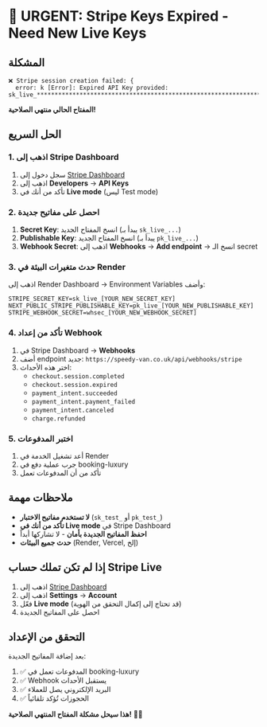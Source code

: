 # 🚨 URGENT: Stripe Keys Expired - Need New Live Keys

## المشكلة
```
❌ Stripe session creation failed: {
  error: k [Error]: Expired API Key provided: sk_live_*********************************************************************************************dzXjCx
```

**المفتاح الحالي منتهي الصلاحية!**

## الحل السريع

### 1. اذهب إلى Stripe Dashboard
1. سجل دخول إلى [Stripe Dashboard](https://dashboard.stripe.com)
2. اذهب إلى **Developers** → **API Keys**
3. تأكد من أنك في **Live mode** (ليس Test mode)

### 2. احصل على مفاتيح جديدة
1. **Secret Key**: انسخ المفتاح الجديد (يبدأ بـ `sk_live_...`)
2. **Publishable Key**: انسخ المفتاح الجديد (يبدأ بـ `pk_live_...`)
3. **Webhook Secret**: اذهب إلى **Webhooks** → **Add endpoint** → انسخ الـ secret

### 3. حدث متغيرات البيئة في Render
اذهب إلى Render Dashboard → Environment Variables وأضف:

```
STRIPE_SECRET_KEY=sk_live_[YOUR_NEW_SECRET_KEY]
NEXT_PUBLIC_STRIPE_PUBLISHABLE_KEY=pk_live_[YOUR_NEW_PUBLISHABLE_KEY]
STRIPE_WEBHOOK_SECRET=whsec_[YOUR_NEW_WEBHOOK_SECRET]
```

### 4. تأكد من إعداد Webhook
1. في Stripe Dashboard → **Webhooks**
2. أضف endpoint جديد: `https://speedy-van.co.uk/api/webhooks/stripe`
3. اختر هذه الأحداث:
   - `checkout.session.completed`
   - `checkout.session.expired`
   - `payment_intent.succeeded`
   - `payment_intent.payment_failed`
   - `payment_intent.canceled`
   - `charge.refunded`

### 5. اختبر المدفوعات
1. أعد تشغيل الخدمة في Render
2. جرب عملية دفع في booking-luxury
3. تأكد من أن المدفوعات تعمل

## ملاحظات مهمة
- **لا تستخدم مفاتيح الاختبار** (`sk_test_` أو `pk_test_`)
- **تأكد من أنك في Live mode** في Stripe Dashboard
- **احفظ المفاتيح الجديدة بأمان** - لا تشاركها أبداً
- **حدث جميع البيئات** (Render, Vercel, إلخ)

## إذا لم تكن تملك حساب Stripe Live
1. اذهب إلى [Stripe Dashboard](https://dashboard.stripe.com)
2. اذهب إلى **Settings** → **Account**
3. فعّل **Live mode** (قد تحتاج إلى إكمال التحقق من الهوية)
4. احصل على المفاتيح الجديدة

## التحقق من الإعداد
بعد إضافة المفاتيح الجديدة:
1. ✅ المدفوعات تعمل في booking-luxury
2. ✅ Webhook يستقبل الأحداث
3. ✅ البريد الإلكتروني يصل للعملاء
4. ✅ الحجوزات تُؤكد تلقائياً

**هذا سيحل مشكلة المفتاح المنتهي الصلاحية!** 🔑✅
